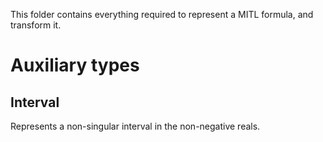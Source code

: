 This folder contains everything required to represent a MITL formula,
and transform it.

# Auxiliary types

## Interval
Represents a non-singular interval in the non-negative reals.
